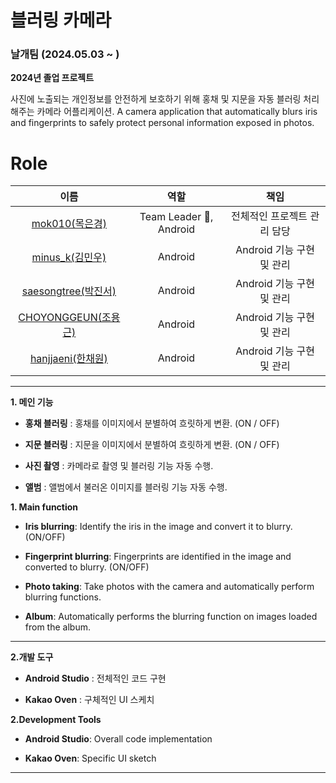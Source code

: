 # 블러링 카메라

### 날개팀 (2024.05.03 ~ )

**2024년 졸업 프로젝트**

사진에 노출되는 개인정보를 안전하게 보호하기 위해 홍채 및 지문을 자동 블러링 처리 해주는 카메라 어플리케이션.
A camera application that automatically blurs iris and fingerprints to safely protect personal information exposed in photos.

# Role

|                            이름                             |              역할              |                           책임                            |
| :---------------------------------------------------------: | :----------------------------: | :-------------------------------------------------------: |
|   [mok010(목은경)](https://github.com/mok010)     |       Team Leader 👑, Android        |                전체적인 프로젝트 관리 담당                |
|   [minus_k(김민우)](https://github.com/minus43)   |        Android         |               Android 기능 구현 및 관리              |
|   [saesongtree(박진서)](https://github.com/saesongtree)   |        Android         |               Android 기능 구현 및 관리               |
|   [CHOYONGGEUN(조용근)](https://github.com/CHOYONGGEUN)   |        Android         |            Android 기능 구현 및 관리                  |
|   [hanjjaeni(한채원)](https://github.com/hanjjaeni)   |        Android         |              Android 기능 구현 및 관리                |

-------------------

**1. 메인 기능**

- **홍채 블러링** : 홍채를 이미지에서 분별하여 흐릿하게 변환. (ON / OFF)

- **지문 블러링** : 지문을 이미지에서 분별하여 흐릿하게 변환. (ON / OFF)

- **사진 촬영** : 카메라로 촬영 및 블러링 기능 자동 수행.

- **앨범** : 앨범에서 불러온 이미지를 블러링 기능 자동 수행.

**1. Main function**

- **Iris blurring**: Identify the iris in the image and convert it to blurry. (ON/OFF)

- **Fingerprint blurring**: Fingerprints are identified in the image and converted to blurry. (ON/OFF)

- **Photo taking**: Take photos with the camera and automatically perform blurring functions.

- **Album**: Automatically performs the blurring function on images loaded from the album.

-------------------

**2.개발 도구**

- **Android Studio** : 전체적인 코드 구현

- **Kakao Oven** : 구체적인 UI 스케치

**2.Development Tools**

- **Android Studio**: Overall code implementation

- **Kakao Oven**: Specific UI sketch

-------------------
